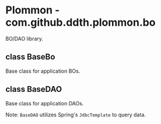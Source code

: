 Plommon - com.github.ddth.plommon.bo
====================================

BO/DAO library.

class BaseBo
------------

Base class for application BOs.


class BaseDAO
-------------

Base class for application DAOs.

Note: `BaseDAO` utilizes Spring's `JdbcTemplate` to query data.
